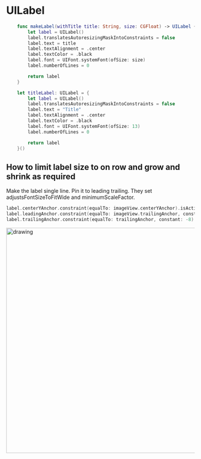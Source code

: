 # UILabel

```swift
    func makeLabel(withTitle title: String, size: CGFloat) -> UILabel {
        let label = UILabel()
        label.translatesAutoresizingMaskIntoConstraints = false
        label.text = title
        label.textAlignment = .center
        label.textColor = .black
        label.font = UIFont.systemFont(ofSize: size)
        label.numberOfLines = 0

        return label
    }

    let titleLabel: UILabel = {
        let label = UILabel()
        label.translatesAutoresizingMaskIntoConstraints = false
        label.text = "Title"
        label.textAlignment = .center
        label.textColor = .black
        label.font = UIFont.systemFont(ofSize: 13)
        label.numberOfLines = 0

        return label
    }()
```

## How to limit label size to on row and grow and shrink as required

Make the label single line. Pin it to leading trailing.  They set adjustsFontSizeToFitWide and minimumScaleFactor.

```swift
label.centerYAnchor.constraint(equalTo: imageView.centerYAnchor).isActive = true
label.leadingAnchor.constraint(equalTo: imageView.trailingAnchor, constant: LocalSpacing.betweenImageAndLabel).isActive = true
label.trailingAnchor.constraint(equalTo: trailingAnchor, constant: -8).isActive = true
```
<img src="https://github.com/jrasmusson/ios-starter-kit/blob/master/basics/UILabel/images/label-fontwidth.png" alt="drawing" width="600"/>
